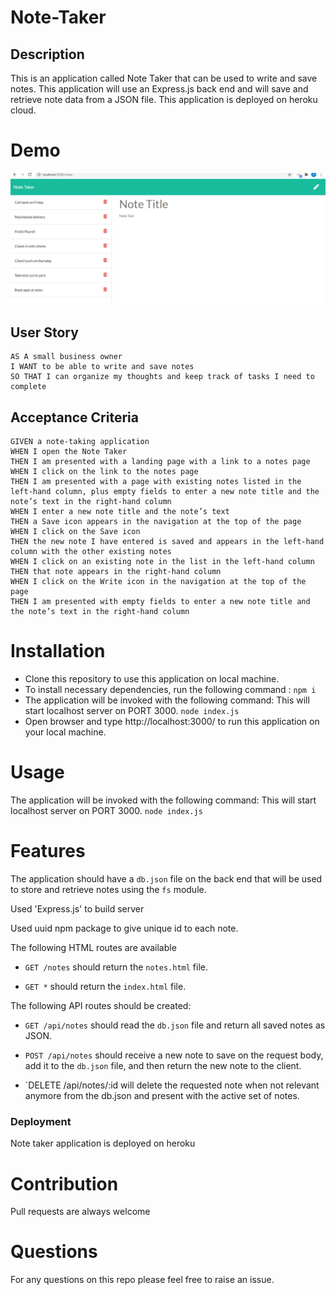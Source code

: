 # Note-Taker

## Description

This is an application called Note Taker that can be used to write and save notes. This application will use an Express.js back end and will save and retrieve note data from a JSON file. This application is deployed on heroku cloud.

# Demo
![Existing notes are listed in the left-hand column with empty fields on the right-hand side for the new note’s title and text.](./public/assets/images/Capture.PNG)

## User Story

```
AS A small business owner
I WANT to be able to write and save notes
SO THAT I can organize my thoughts and keep track of tasks I need to complete
```



## Acceptance Criteria

```
GIVEN a note-taking application
WHEN I open the Note Taker
THEN I am presented with a landing page with a link to a notes page
WHEN I click on the link to the notes page
THEN I am presented with a page with existing notes listed in the left-hand column, plus empty fields to enter a new note title and the note’s text in the right-hand column
WHEN I enter a new note title and the note’s text
THEN a Save icon appears in the navigation at the top of the page
WHEN I click on the Save icon
THEN the new note I have entered is saved and appears in the left-hand column with the other existing notes
WHEN I click on an existing note in the list in the left-hand column
THEN that note appears in the right-hand column
WHEN I click on the Write icon in the navigation at the top of the page
THEN I am presented with empty fields to enter a new note title and the note’s text in the right-hand column
```


# Installation
 * Clone this repository to use this application on local machine.
 * To install necessary dependencies, run the following command :
 `npm i`
 * The application will be invoked with the following command: This will start localhost server on PORT 3000.
 `node index.js`
 * Open browser and type http://localhost:3000/ to run this application on your local machine.


# Usage

The application will be invoked with the following command: This will start localhost server on PORT 3000.
 `node index.js`

# Features
The application should have a `db.json` file on the back end that will be used to store and retrieve notes using the `fs` module.

Used 'Express.js' to build server

Used uuid npm package to give unique id to each note.

The following HTML routes are available

* `GET /notes` should return the `notes.html` file.

* `GET *` should return the `index.html` file.

The following API routes should be created:

* `GET /api/notes` should read the `db.json` file and return all saved notes as JSON.

* `POST /api/notes` should receive a new note to save on the request body, add it to the `db.json` file, and then return the new note to the client. 

* `DELETE /api/notes/:id will delete the requested note when not relevant anymore from the db.json and 
present with the active set of notes.

### Deployment
  Note taker application is deployed on heroku

# Contribution
  Pull requests are always welcome

# Questions
 For any questions on this repo please feel free to raise an issue.    







